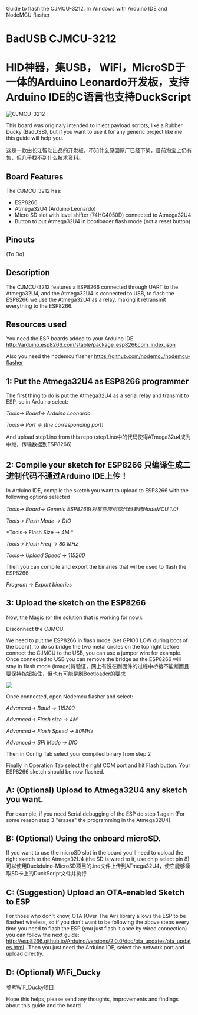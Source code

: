 Guide to flash the CJMCU-3212. In Windows with Arduino IDE and NodeMCU flasher


# BadUSB CJMCU-3212 
# HID神器，集USB， WiFi，MicroSD于一体的Arduino Leonardo开发板，支持Arduino IDE的C语言也支持DuckScript

![CJMCU-3212](https://i.imgur.com/z7lX4eF.jpg)

This board was originaly intended to inject payload scripts, like a Rubber Ducky (BadUSB), but if you want to use it for any generic project like me this guide will help you. 

这是一款由长江智动出品的开发板，不知什么原因原厂已经下架，目前淘宝上仍有售，但几乎找不到什么技术资料。

## Board Features

The CJMCU-3212 has:
- ESP8266 
- Atmega32U4 (Arduino Leonardo)
- Micro SD slot with level shifter (74HC4050D) connected to Atmega32U4
- Button to put Atmega32U4 in bootloader flash mode (not a reset button)

## Pinouts

(To Do)

## Description 

The CJMCU-3212 features a ESP8266 connected through UART to the Atmega32U4, and the Atmega32U4 is connected to USB, to flash the ESP8266 we use the Atmega32U4 as a relay, making it retransmit everything to the ESP8266. 


## Resources used

You need the ESP boards added to your Arduino IDE
http://arduino.esp8266.com/stable/package_esp8266com_index.json

Also you need the nodemcu flasher
https://github.com/nodemcu/nodemcu-flasher


## 1: Put the Atmega32U4 as ESP8266 programmer

The first thing to do is put the Atmega32U4 as a serial relay and transmit to ESP, so in Arduino select: 

  *Tools-> Board-> Arduino Leonardo*

  *Tools-> Port -> (the corresponding port)*

And upload step1.ino from this repo (step1.ino中的代码使得ATmega32u4成为中继，传输数据到ESP8266)

## 2: Compile your sketch for ESP8266 只编译生成二进制代码不通过Arduino IDE上传！

In Arduino IDE, compile the sketch you want to upload to ESP8266 with the following options selected

  *Tools-> Board-> Generic ESP8266(对某些应用或代码要选NodeMCU 1.0)*

  *Tools-> Flash Mode -> DIO*
  
  *Tools-> Flash Size -> 4M *  
  
  *Tools-> Flash Freq -> 80 MHz*
  
  *Tools-> Upload Speed -> 115200*

Then you can compile and export the binaries that wil be used to flash the ESP8266
 
  *Program -> Export binaries*


## 3: Upload the sketch on the ESP8266

Now, the Magic (or the solution that is working for now):

Disconnect the CJMCU.

We need to put the ESP8266 in flash mode (set GPIO0 LOW during boot of the board), to do so bridge the two metal circles on the top right before connect the CJMCU to the USB, you can use a jumper wire for example. Once connected to USB you can remove the bridge as the ESP8266 will stay in flash mode (image)待验证，网上有说在刷固件的过程中桥接不能断而且要保持按钮按住，但也有可能是刷Bootloader的要求

![](https://i.imgur.com/5ght4Uu.jpg)

Once connected, open Nodemcu flasher and select:

  *Advanced-> Baud -> 115200*

  *Advanced-> Flash size -> 4M*

  *Advanced-> Flash Speed -> 80MHz*
  
  *Advanced-> SPI Mode -> DIO*

Then in Config Tab select your compiled binary from step 2

Finally in Operation Tab select the right COM port and hit Flash button. Your ESP8266 sketch should be now flashed. 


## A: (Optional) Upload to Atmega32U4 any sketch you want.

For example, if you need Serial debugging of the ESP do step 1 again (For some reason step 3 "erases" the programming in the Atmega32U4). 

## B: (Optional) Using the onboard microSD.

If you want to use the microSD slot in the board you'll need to upload the right sketch to the Atmega32U4 (the SD is wired to it, use chip select pin 8) 可以使用Duckduino-MicroSD项目的.ino文件上传到ATmega32U4，使它能够读取SD卡上的DuckScript文件并执行


## C: (Suggestion) Upload an OTA-enabled Sketch to ESP

For those who don't know, OTA (Over The Air) library allows the ESP to be flashed wireless, so if you don't want to be following  the above steps every time you need to flash the ESP (you just flash it once by wired connection) you can follow the next guide: 
http://esp8266.github.io/Arduino/versions/2.0.0/doc/ota_updates/ota_updates.html . Then you just need the Arduino IDE, select the network port and upload directly. 

## D: (Optional) WiFi_Ducky

参考WiF_Ducky项目


Hope this helps, please send any thoughts, improvements and findings about this guide and the board
